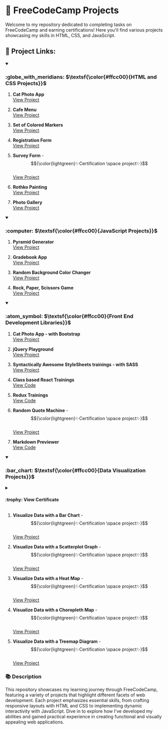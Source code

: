 # :tada: FreeCodeCamp Projects

Welcome to my repository dedicated to completing tasks on FreeCodeCamp and earning certifications! Here you'll find various projects showcasing my skills in HTML, CSS, and JavaScript.

## :link: Project Links:


<!-- HTML & CSS -->
<details open>
<summary>
   <h3>:globe_with_meridians: $\textsf{\color{#ffcc00}{HTML and CSS Projects}}$</h3>
</summary>
   
1. **Cat Photo App** <br/>
   [View Project](https://kaningleb.github.io/FreeCodeCamp-Certification/01-Responsive-Web-Design/Part-1/01-Cat-Photo-App)

2. **Cafe Menu** <br/>
   [View Project](https://kaningleb.github.io/FreeCodeCamp-Certification/01-Responsive-Web-Design/Part-1/02-Cafe-Menu)

3. **Set of Colored Markers** <br/>
   [View Project](https://kaningleb.github.io/FreeCodeCamp-Certification/01-Responsive-Web-Design/Part-1/03-Set-of-Colored-Markers)

4. **Registration Form** <br/>
   [View Project](https://kaningleb.github.io/FreeCodeCamp-Certification/01-Responsive-Web-Design/Part-1/04-Registration-Form)

5. **Survey Form** - $${\color{lightgreen}✨Certification \space project✨}$$ <br/>
   [View Project](https://kaningleb.github.io/FreeCodeCamp-Certification/01-Responsive-Web-Design/Part-1/05-Survey-form-Certification-Project/) 

6. **Rothko Painting** <br/>
   [View Project](https://kaningleb.github.io/FreeCodeCamp-Certification/01-Responsive-Web-Design/Part-2/01-Rothko-Painting/)

7. **Photo Gallery** <br/>
   [View Project](https://kaningleb.github.io/FreeCodeCamp-Certification/01-Responsive-Web-Design/Part-2/02-Photo-Gallery/) 

</details>


<!-- JavaScript -->
<details open>
<summary>
   <h3>:computer: $\textsf{\color{#ffcc00}{JavaScript Projects}}$</h3>
</summary>

1. **Pyramid Generator** <br/>
   [View Project](https://kaningleb.github.io/FreeCodeCamp-Certification/02-JavaScript-Algorithms-and-Data-Structures/Part-1/01-Building-a-Pyramid-Generator)

2. **Gradebook App** <br/>
   [View Project](https://kaningleb.github.io/FreeCodeCamp-Certification/02-JavaScript-Algorithms-and-Data-Structures/Part-1/02-Building-a-Gradebook-App)

4. **Random Background Color Changer** <br/>
   [View Project](https://kaningleb.github.io/FreeCodeCamp-Certification/02-JavaScript-Algorithms-and-Data-Structures/Part-1/04-Debugging-by-Building-a-Random-Background-Color-Changer)

6. **Rock, Paper, Scissors Game** <br/>
   [View Project](https://kaningleb.github.io/FreeCodeCamp-Certification/02-JavaScript-Algorithms-and-Data-Structures/Part-1/06-Building-a-Rock-Paper-Scissors-Game)
   
</details>


<!-- Front End Development Libraries -->
<details open>
<summary>
   <h3>:atom_symbol: $\textsf{\color{#ffcc00}{Front End Development Libraries}}$</h3>
</summary>

1. **Cat Photo App - with Bootstrap** <br/>
   [View Project](https://kaningleb.github.io/FreeCodeCamp-Certification/03-Front-End-Development-Libraries/01-Bootstrap/01-CatPhotoApp)

2. **jQuery Playground** <br/>
   [View Project](https://kaningleb.github.io/FreeCodeCamp-Certification/03-Front-End-Development-Libraries/02-jQuery/01-jQuery-Playground)

3. **Syntactically Awesome StyleSheets trainings - with SASS** <br/>
   [View Project](https://kaningleb.github.io/FreeCodeCamp-Certification/03-Front-End-Development-Libraries/03-SASS/SASS-Trainings)

4. **Class based React Trainings** <br/>
   [View Code](https://github.com/KaninGleb/FreeCodeCamp-Certification/tree/main/03-Front-End-Development-Libraries/04-Class-based-React-and-Redux/src/Class-based-React-Trainings)

5. **Redux Trainings** <br/>
   [View Code](https://github.com/KaninGleb/FreeCodeCamp-Certification/tree/main/03-Front-End-Development-Libraries/04-Class-based-React-and-Redux/src/Redux-Trainings)

5. **Random Quote Machine** - $${\color{lightgreen}✨Certification \space project✨}$$ <br/>
   [View Project](https://random-quote-machine-two-rouge.vercel.app/)

5. **Markdown Previewer** <br/>
   [View Code](https://markdown-previewer-xi-liard.vercel.app/)
   
</details>


<!-- Data Visualization -->
<details open>
<summary>
   <h3>:bar_chart: $\textsf{\color{#ffcc00}{Data Visualization Projects}}$</h3>
</summary>
   
<details>
   <summary>
      <h4>:trophy: View Certificate</h3>
   </summary>
   
   ![Visualization Certificate](./assets/certificates/data-visualization/data-visualization.png)  
   ### 📥 Download the Visualization Certificate - [Click here to download](./assets/certificates/data-visualization/data-visualization.pdf)
   <br/>
</details>
   
1. **Visualize Data with a Bar Chart** - $${\color{lightgreen}✨Certification \space project✨}$$ <br/>
   [View Project](https://kaningleb.github.io/FreeCodeCamp-Certification/04-Data-Visualization-Projects/01-Visualize-Data-with-a-Bar-Chart)

2. **Visualize Data with a Scatterplot Graph** - $${\color{lightgreen}✨Certification \space project✨}$$ <br/>
   [View Project](https://kaningleb.github.io/FreeCodeCamp-Certification/04-Data-Visualization-Projects/02-Visualize-Data-with-a-Scatterplot-Graph)

3. **Visualize Data with a Heat Map** - $${\color{lightgreen}✨Certification \space project✨}$$ <br/>
   [View Project](https://kaningleb.github.io/FreeCodeCamp-Certification/04-Data-Visualization-Projects/03-Visualize-Data-with-a-Heat-Map)

4. **Visualize Data with a Choropleth Map** - $${\color{lightgreen}✨Certification \space project✨}$$ <br/>
   [View Project](https://kaningleb.github.io/FreeCodeCamp-Certification/04-Data-Visualization-Projects/04-Visualize-Data-with-a-Choropleth-Map)

5. **Visualize Data with a Treemap Diagram** - $${\color{lightgreen}✨Certification \space project✨}$$ <br/>
   [View Project](https://kaningleb.github.io/FreeCodeCamp-Certification/04-Data-Visualization-Projects/05-Visualize-Data-with-a-Treemap-Diagram)
   
</details>


<!-- Description -->
### :books: Description
This repository showcases my learning journey through FreeCodeCamp, featuring a variety of projects that highlight different facets of web development. Each project emphasizes essential skills, from crafting responsive layouts with HTML and CSS to implementing dynamic interactivity with JavaScript. Dive in to explore how I've developed my abilities and gained practical experience in creating functional and visually appealing web applications.

